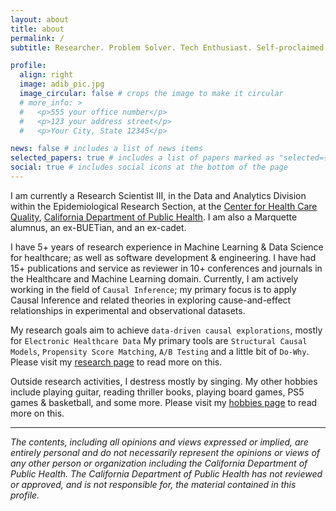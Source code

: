 ```yaml
---
layout: about
title: about
permalink: /
subtitle: Researcher. Problem Solver. Tech Enthusiast. Self-proclaimed Musician. Goes by "<u>Riddhi</u>". (<a href="/assets/img/name_in_bengali.png" target="_blank">my name in Bengali</a>)

profile:
  align: right
  image: adib_pic.jpg
  image_circular: false # crops the image to make it circular
  # more_info: >
  #   <p>555 your office number</p>
  #   <p>123 your address street</p>
  #   <p>Your City, State 12345</p>

news: false # includes a list of news items
selected_papers: true # includes a list of papers marked as "selected={true}"
social: true # includes social icons at the bottom of the page
---
```


I am currently  a Research Scientist III, in the Data and Analytics Division within the Epidemiological Research Section, at the [Center for Health Care Quality](https://www.cdph.ca.gov/Programs/CHCQ/Pages/CHCQHome.aspx), [California Department of Public Health](https://www.cdph.ca.gov/). I am also a Marquette alumnus, an ex-BUETian, and an ex-cadet.

<!-- I am currently a Sr. Research Engineer at [Oregon Clinical & Translational Research Institute (OCTRI)](https://www.ohsu.edu/octri) in [Oregon Health & Science University (OHSU)](https://www.ohsu.edu), Portland, Oregon, U.S.A. -->

I have 5+ years of research experience in Machine Learning & Data Science for healthcare; as well as software development & engineering. I have had 15+ publications and service as reviewer in 10+ conferences and journals in the Healthcare and Machine Learning domain. Currently, I am actively working in the field of `Causal Inference`; my primary focus is to apply Causal Inference and related theories in exploring cause-and-effect relationships in experimental and observational datasets.

My research goals aim to achieve `data-driven causal explorations`, mostly for `Electronic Healthcare Data` My primary tools are `Structural Causal Models`, `Propensity Score Matching`, `A/B Testing` and a little bit of `Do-Why`. Please visit my [research page](/research) to read more on this.

Outside research activities, I destress mostly by singing. My other hobbies include playing guitar, reading thriller books, playing board games, PS5 games & basketball, and some more. Please visit my [hobbies page](/hobbies) to read more on this.


---

_The contents, including all opinions and views expressed or implied, are entirely personal and do not necessarily represent the opinions or views of any other person or organization including the California Department of Public Health. The California Department of Public Health has not reviewed or approved, and is not responsible for, the material contained in this profile._
